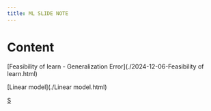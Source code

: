 ```yaml
---
title: ML SLIDE NOTE
---
```


# Content


[Feasibility of learn - Generalization Error](./2024-12-06-Feasibility of learn.html)

[Linear model](./Linear model.html)

[S](./_posts/2024-12-06-SlidesNote.md)
